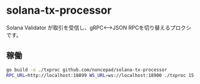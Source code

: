 # solana-tx-processor

Solana Validator が取引を受信し、gRPC<-->JSON RPCを切り替えるプロクシです。


## 稼働

```bash
go build -o ./txproc github.com/noncepad/solana-tx-processor
RPC_URL=http://localhost:18899 WS_URL=ws://localhost:18900 ./txproc 15 tcp://:50051
```
